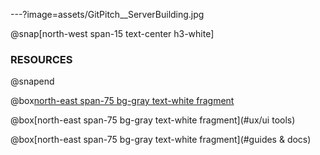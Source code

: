 ---?image=assets/GitPitch__ServerBuilding.jpg

@snap[north-west span-15 text-center h3-white]
### RESOURCES
@snapend


@box[north-east span-75 bg-gray text-white fragment](#libraries)

@box[north-east span-75 bg-gray text-white fragment](#ux/ui tools)

@box[north-east span-75 bg-gray text-white fragment](#guides & docs)

